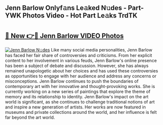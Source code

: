 ## Jenn Barlow Onlyf𝚊ns Le𝚊ked N𝚞des - Part-YWK Photos Video - Hot Part Le𝚊ks TrdTK

# <h2><a href="http://ab45700.deff.icu/?id=Jenn+Barlow">🔗 New 👉🔴 Jenn Barlow VIDEO Photos</a></h2>

[![Jenn Barlow N𝚞des](https://i.imgur.com/rIISA9y.gif)](http://ab45700.deff.icu/?id=Jenn+Barlow)
Like many social media personalities, Jenn Barlow has faced her fair share of controversies and criticisms. From her explicit content to her involvement in various feuds, Jenn Barlow's online presence has been a subject of debate and discussion. However, she has always remained unapologetic about her choices and has used these controversies as opportunities to engage with her audience and address any concerns or misconceptions. Jenn Barlow continues to push the boundaries of contemporary art with her innovative and thought-provoking works. She is currently working on a new series of paintings that explore the theme of memory and its relationship to identity. Jenn Barlow's impact on the art world is significant, as she continues to challenge traditional notions of art and inspire a new generation of artists. Her works are now featured in museums and private collections around the world, and her influence is felt far beyond the art world.
